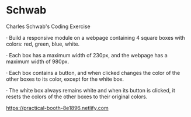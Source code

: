 # Schwab
Charles Schwab's Coding Exercise

· Build a responsive module on a webpage containing 4 square boxes with colors: red, green, blue, white.

· Each box has a maximum width of 230px, and the webpage has a maximum width of 980px.

· Each box contains a button, and when clicked changes the color of the other boxes to its color, except for the white box.

· The white box always remains white and when its button is clicked, it resets the colors of the other boxes to their original colors.


https://practical-booth-8e1896.netlify.com
